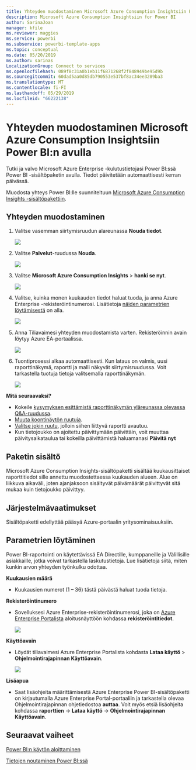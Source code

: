 ```yaml
---
title: Yhteyden muodostaminen Microsoft Azure Consumption Insightsiin Power BI:n avulla
description: Microsoft Azure Consumption Insightsiin for Power BI
author: SarinaJoan
manager: kfile
ms.reviewer: maggies
ms.service: powerbi
ms.subservice: powerbi-template-apps
ms.topic: conceptual
ms.date: 05/20/2019
ms.author: sarinas
LocalizationGroup: Connect to services
ms.openlocfilehash: 089f8c31a0b1eb11f6871268f2f848949be95d9b
ms.sourcegitcommit: 60dad5aa0d85db790553e537bf8ac34ee3289ba3
ms.translationtype: MT
ms.contentlocale: fi-FI
ms.lasthandoff: 05/29/2019
ms.locfileid: "66222138"
---
```

# <a name="connect-to-microsoft-azure-consumption-insights-with-power-bi"></a>Yhteyden muodostaminen Microsoft Azure Consumption Insightsiin Power BI:n avulla
Tutki ja valvo Microsoft Azure Enterprise -kulutustietojasi Power BI:ssä Power BI -sisältöpaketin avulla. Tiedot päivitetään automaattisesti kerran päivässä.

Muodosta yhteys Power BI:lle suunniteltuun [Microsoft Azure Consumption Insights -sisältöpakettiin](https://app.powerbi.com/getdata/services/azureconsumption).

## <a name="how-to-connect"></a>Yhteyden muodostaminen
1. Valitse vasemman siirtymisruudun alareunassa **Nouda tiedot**.
   
    ![](media/service-connect-to-azure-consumption-insights/getdata.png)
2. Valitse **Palvelut**-ruudussa **Nouda**.
   
   ![](media/service-connect-to-azure-consumption-insights/services.png)
3. Valitse **Microsoft Azure Consumption Insights** \> **hanki se nyt**. 
   
   ![](media/service-connect-to-azure-consumption-insights/mazureconsumption.png)
4. Valitse, kuinka monen kuukauden tiedot haluat tuoda, ja anna Azure Enterprise -rekisteröintinumerosi. Lisätietoja [näiden parametrien löytämisestä](#FindingParams) on alla.
   
    ![](media/service-connect-to-azure-consumption-insights/azureconsumptionparams.png)
5. Anna Tiliavaimesi yhteyden muodostamista varten. Rekisteröinnin avain löytyy Azure EA-portaalissa. 
   
    ![](media/service-connect-to-azure-consumption-insights/msazureconsumptioncreds.png)
6. Tuontiprosessi alkaa automaattisesti. Kun lataus on valmis, uusi raporttinäkymä, raportti ja malli näkyvät siirtymisruudussa. Voit tarkastella tuotuja tietoja valitsemalla raporttinäkymän.
   
   ![](media/service-connect-to-azure-consumption-insights/msazureconsumptiondashboard.png)

**Mitä seuraavaksi?**

* Kokeile [kysymyksen esittämistä raporttinäkymän yläreunassa olevassa Q&A-ruudussa](consumer/end-user-q-and-a.md).
* [Muuta koontinäytön ruutuja](service-dashboard-edit-tile.md).
* [Valitse jokin ruutu](consumer/end-user-tiles.md), jolloin siihen liittyvä raportti avautuu.
* Kun tietojoukko on ajoitettu päivittymään päivittäin, voit muuttaa päivitysaikataulua tai kokeilla päivittämistä haluamanasi **Päivitä nyt**

## <a name="whats-included"></a>Paketin sisältö
Microsoft Azure Consumption Insights-sisältöpaketti sisältää kuukausittaiset raporttitiedot sille annettu muodostettaessa kuukauden alueen. Alue on liikkuva aikaväli, joten ajanjaksoon sisältyvät päivämäärät päivittyvät sitä mukaa kuin tietojoukko päivittyy.

## <a name="system-requirements"></a>Järjestelmävaatimukset
Sisältöpaketti edellyttää pääsyä Azure-portaalin yritysominaisuuksiin. 

<a name="FindingParams"></a>

## <a name="finding-parameters"></a>Parametrien löytäminen
Power BI-raportointi on käytettävissä EA Directille, kumppaneille ja Välillisille asiakkaille, jotka voivat tarkastella laskutustietoja. Lue lisätietoja siitä, miten kunkin arvon yhteyden työnkulku odottaa.

**Kuukausien määrä**

* Kuukausien numerot (1 – 36) tästä päivästä haluat tuoda tietoja.

**Rekisteröintinumero**

* Sovelluksesi Azure Enterprise-rekisteröintinumerosi, joka on [Azure Enterprise Portalista](https://ea.azure.com/) aloitusnäyttöön kohdassa **rekisteröintitiedot**.
  
    ![](media/service-connect-to-azure-consumption-insights/params2.png)

**Käyttöavain**

* Löydät tiliavaimesi Azure Enterprise Portalista kohdasta **Lataa käyttö** > **Ohjelmointirajapinnan Käyttöavain**.
  
    ![](media/service-connect-to-azure-consumption-insights/creds2.png)

**Lisäapua**

* Saat lisäohjeita määrittämisestä Azure Enterprise Power BI-sisältöpaketti on kirjautumalla Azure Enterprise Portal-portaaliin ja tarkastella olevaa Ohjelmointirajapinnan ohjetiedostoa **auttaa**. Voit myös etsiä lisäohjeita kohdassa **raporttien** -> **Lataa käyttö** -> **Ohjelmointirajapinnan Käyttöavain**.

## <a name="next-steps"></a>Seuraavat vaiheet
[Power BI:n käytön aloittaminen](service-get-started.md)

[Tietojen noutaminen Power BI:ssä](service-get-data.md)

